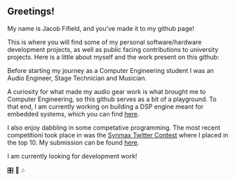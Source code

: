## Greetings!  
My name is Jacob Fifield, and you've made it to my github page!

This is where you will find some of my personal software/hardware development projects, as well as public facing contributions to university projects. Here is a little about myself and the work present on this github:

Before starting my journey as a Computer Engineering student I was an Audio Engineer, Stage Technician and Musician.   

A curiosity for what made my audio gear work is what brought me to Computer Engineering, so this github serves as a bit of a playground. To that end, I am currently working on building a DSP engine meant for embedded systems, which you can find [here](https://github.com/Fife/Fife-DSP).

I also enjoy dabbling in some competative programming. The most recent competitioni took place in was the [Synmax Twitter Contest](https://synmax.com/home/synmax-twitter-contest/) where I placed in the top 10. My submission can be found [here](https://github.com/Fife/Proteus-ShipTracker).

I am currently looking for development work! 

:control_knobs: :guitar: 🎶
